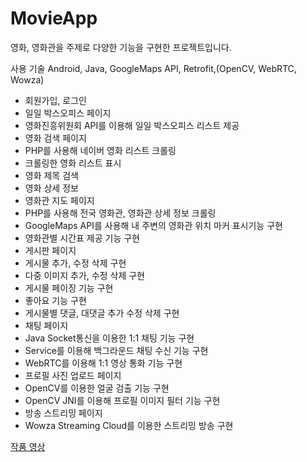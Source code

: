 # MovieApp
영화, 영화관을 주제로 다양한 기능을 구현한 프로젝트입니다.

사용 기술
Android, Java, GoogleMaps API, Retrofit,(OpenCV, WebRTC, Wowza)

- 회원가입, 로그인
- 일일 박스오피스 페이지
 - 영화진흥위원회 API를 이용해 일일 박스오피스 리스트 제공
- 영화 검색 페이지
 - PHP를 사용해 네이버 영화 리스트 크롤링
 - 크롤링한 영화 리스트 표시
 - 영화 제목 검색
 - 영화 상세 정보
- 영화관 지도 페이지
 - PHP를 사용해 전국 영화관, 영화관 상세 정보 크롤링
 - GoogleMaps API를 사용해 내 주변의 영화관 위치 마커 표시기능 구현
 - 영화관별 시간표 제공 기능 구현
- 게시판 페이지
 - 게시물 추가, 수정 삭제 구현
 - 다중 이미지 추가, 수정 삭제 구현
 - 게시물 페이징 기능 구현
 - 좋아요 기능 구현
 - 게시물별 댓글, 대댓글 추가 수정 삭제 구현
- 채팅 페이지
 - Java Socket통신을 이용한 1:1 채팅 기능 구현
 - Service를 이용해 백그라운드 채팅 수신 기능 구현
 - WebRTC를 이용해 1:1 영상 통화 기능 구현
- 프로필 사진 업로드 페이지
 - OpenCV를 이용한 얼굴 검출 기능 구현
 - OpenCV JNI를 이용해 프로필 이미지 필터 기능 구현
- 방송 스트리밍 페이지
 - Wowza Streaming Cloud를 이용한 스트리밍 방송 구현

[작품 영상](https://www.youtube.com/watch?v=uiS_6vUEy9M&t=159s)
